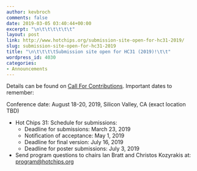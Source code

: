```yaml
---
author: kevbroch
comments: false
date: 2019-03-05 03:40:44+00:00
excerpt: "\n\t\t\t\t\t\t"
layout: post
link: http://www.hotchips.org/submission-site-open-for-hc31-2019/
slug: submission-site-open-for-hc31-2019
title: "\n\t\t\t\tSubmission site open for HC31 (2019)!\t\t"
wordpress_id: 4030
categories:
- Announcements
---
```



				


Details can be found on [Call For Contributions](http://www.hotchips.org/call-for-contributions/).  Important dates to remember:   








Conference date: August 18-20, 2019, Silicon Valley, CA (exact location TBD)







  * Hot Chips 31: Schedule for submissions:
    * Deadline for submissions: March 23, 2019
    * Notification of acceptance: May 1, 2019
    * Deadline for final version: July 16, 2019
    * Deadline for poster submissions: July 3, 2019
  * Send program questions to chairs Ian Bratt and Christos Kozyrakis at: program@hotchips.org







		
